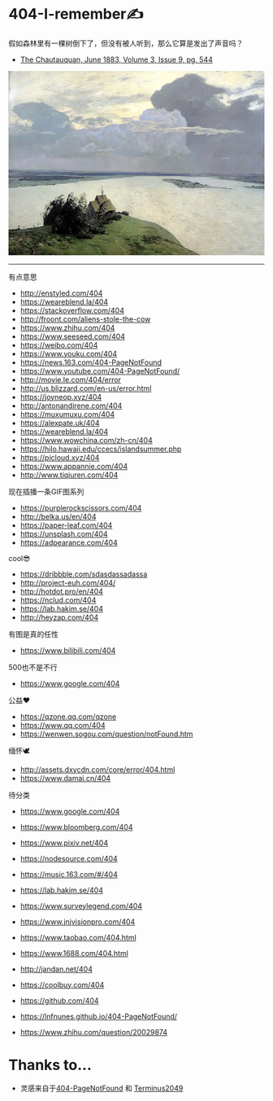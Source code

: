 # 404-I-remember✍

假如森林里有一棵树倒下了，但没有被人听到，那么它算是发出了声音吗？
- [The Chautauquan, June 1883, Volume 3, Issue 9, pg. 544](https://www.gutenberg.org/files/49705/49705-h/49705-h.htm)

<p align="center">
    <img src=".//img/readme.jpg">
</p>

---

有点意思
- http://enstyled.com/404
- https://weareblend.la/404
- https://stackoverflow.com/404
- http://froont.com/aliens-stole-the-cow
- https://www.zhihu.com/404
- https://www.seeseed.com/404
- https://weibo.com/404
- https://www.youku.com/404
- https://news.163.com/404-PageNotFound
- https://www.youtube.com/404-PageNotFound/
- http://movie.le.com/404/error
- http://us.blizzard.com/en-us/error.html
- https://joyneop.xyz/404
- http://antonandirene.com/404
- https://muxumuxu.com/404
- https://alexpate.uk/404
- https://weareblend.la/404
- https://www.wowchina.com/zh-cn/404
- https://hilo.hawaii.edu/ccecs/islandsummer.php
- https://picloud.xyz/404
- https://www.appannie.com/404
- http://www.tiqiuren.com/404


现在插播一条GIF图系列
- https://purplerockscissors.com/404
- http://belka.us/en/404
- https://paper-leaf.com/404
- https://unsplash.com/404
- https://adpearance.com/404


cool😎
- https://dribbble.com/sdasdassadassa
- http://project-euh.com/404/
- http://hotdot.pro/en/404
- https://nclud.com/404
- https://lab.hakim.se/404
- http://heyzap.com/404


有图是真的任性
- https://www.bilibili.com/404


500也不是不行
- https://www.google.com/404


公益❤
- https://qzone.qq.com/qzone
- https://www.qq.com/404
- https://wenwen.sogou.com/question/notFound.htm


缅怀🕊
- http://assets.dxycdn.com/core/error/404.html
- https://www.damai.cn/404


待分类
- https://www.google.com/404
- https://www.bloomberg.com/404
- https://www.pixiv.net/404
- https://nodesource.com/404
- https://music.163.com/#/404
- https://lab.hakim.se/404
- https://www.surveylegend.com/404
- https://www.jnjvisionpro.com/404
- https://www.taobao.com/404.html
- https://www.1688.com/404.html
- http://jandan.net/404
- https://coolbuy.com/404
- https://github.com/404

- https://lnfnunes.github.io/404-PageNotFound/
- https://www.zhihu.com/question/20029874



# Thanks to...
- 灵感来自于[404-PageNotFound](https://github.com/lnfnunes/404-PageNotFound) 和 [Terminus2049](https://github.com/Terminus2049/Terminus2049.github.io)




